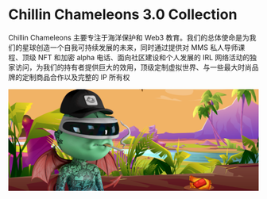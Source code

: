 # Chillin Chameleons 3.0 Collection

Chillin Chameleons 主要专注于海洋保护和 Web3 教育。我们的总体使命是为我们的星球创造一个自我可持续发展的未来，同时通过提供对 MMS 私人导师课程、顶级 NFT 和加密 alpha 电话、面向社区建设和个人发展的 IRL 网络活动的独家访问，为我们的持有者提供巨大的效用，顶级定制虚拟世界、与一些最大时尚品牌的定制商品合作以及完整的 IP 所有权



![nft](01.png)

